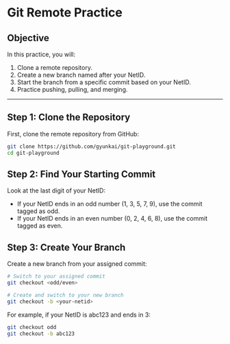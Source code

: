 # Git Remote Practice

## Objective

In this practice, you will:

1. Clone a remote repository.
2. Create a new branch named after your NetID.
3. Start the branch from a specific commit based on your NetID.
4. Practice pushing, pulling, and merging.

---

## Step 1: Clone the Repository

First, clone the remote repository from GitHub:

```sh
git clone https://github.com/gyunkai/git-playground.git
cd git-playground
```
## Step 2: Find Your Starting Commit

Look at the last digit of your NetID:
- If your NetID ends in an odd number (1, 3, 5, 7, 9), use the commit tagged as odd.
- If your NetID ends in an even number (0, 2, 4, 6, 8), use the commit tagged as even.

## Step 3: Create Your Branch

Create a new branch from your assigned commit:

```sh
# Switch to your assigned commit
git checkout <odd/even>

# Create and switch to your new branch
git checkout -b <your-netid>
```

For example, if your NetID is abc123 and ends in 3:
```sh
git checkout odd
git checkout -b abc123
```